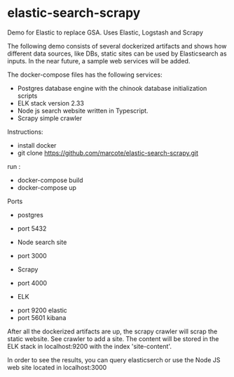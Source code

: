 # elastic-search-scrapy
Demo for Elastic to replace GSA. Uses Elastic, Logstash and Scrapy

The following demo consists of several dockerized artifacts and shows how different data sources, like DBs, static sites can be used by Elasticsearch as inputs. In the near future, a sample web services will be added.

The docker-compose files has the following services:

- Postgres database engine with the chinook database initialization scripts
- ELK stack version 2.33
- Node js search website written in Typescript.
- Scrapy simple crawler

Instructions:

- install docker
- git clone https://github.com/marcote/elastic-search-scrapy.git

run :

- docker-compose build
- docker-compose up

Ports

+ postgres
 - port 5432
+ Node search site
 - port 3000
+ Scrapy
 - port 4000
+ ELK
 - port 9200 elastic
 - port 5601 kibana

After all the dockerized artifacts are up, the scrapy crawler will scrap the static website. See crawler to add a site. The content will be stored in the ELK stack in localhost:9200 with the index 'site-content'.

In order to see the results, you can query elasticserch or use the Node JS web site located in localhost:3000
